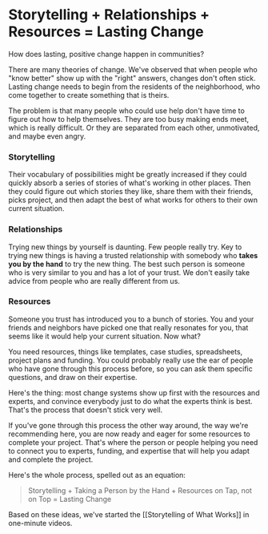 # Storytelling + Relationships + Resources = Lasting Change

How does lasting, positive change happen in communities?

There are many theories of change. We've observed that when people who "know better" show up with the "right" answers, changes don't often stick. Lasting change needs to begin from the residents of the neighborhood, who come together to create something that is theirs.

The problem is that many people who could use help don't have time to figure out how to help themselves. They are too busy making ends meet, which is really difficult. Or they are separated from each other, unmotivated, and maybe even angry.

### Storytelling

Their vocabulary of possibilities might be greatly increased if they could quickly absorb a series of stories of what's working in other places. Then they could figure out which stories they like, share them with  their friends, picks project, and then adapt the best of what works for others to their own current situation.

### Relationships

Trying new things by yourself is daunting. Few people really try. Key to trying new things is having a trusted relationship with somebody who **takes you by the hand** to try the new thing. The best such person is someone who is very similar to you and has a lot of your trust. We don't easily take advice from people who are really different from us.

### Resources

Someone you trust has introduced you to a bunch of stories. You and your friends and neighbors have picked one that really resonates for you, that seems like it would help your current situation. Now what?

You need resources, things like templates, case studies, spreadsheets, project plans and funding. You could probably really use the ear of people who have gone through this process before, so you can ask them specific questions, and draw on their expertise.

Here's the thing: most change systems show up first with the resources and experts, and convince everybody just to do what the experts think is best. That's the process that doesn't stick very well.

If you've gone through this process the other way around, the way we're recommending here, you are now ready and eager for some resources to complete your project. That's where the person or people helping you need to connect you to experts, funding, and expertise that will help you adapt and complete the project.

Here's the whole process, spelled out as an equation:

> Storytelling + Taking a Person by the Hand + Resources on Tap, not on Top = Lasting Change

Based on these ideas, we've started the [[Storytelling of What Works]] in one-minute videos.